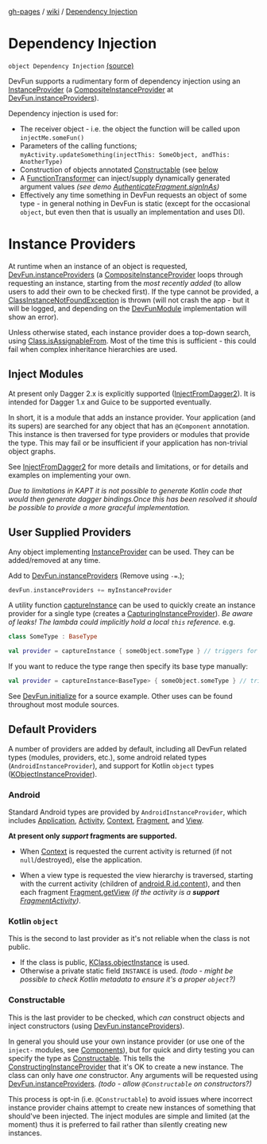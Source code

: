 [gh-pages](../index.md) / [wiki](index.md) / [Dependency Injection](.)

# Dependency Injection

`object Dependency Injection` [(source)](https://github.com/NextFaze/dev-fun/tree/master/dokka/src/main/java/wiki/DependencyInjection.kt#L114)

DevFun supports a rudimentary form of dependency injection using an [InstanceProvider](../com.nextfaze.devfun.inject/-instance-provider/index.md) (a
[CompositeInstanceProvider](../com.nextfaze.devfun.inject/-composite-instance-provider/index.md) at [DevFun.instanceProviders](../com.nextfaze.devfun.core/-dev-fun/instance-providers.md)).

Dependency injection is used for:

* The receiver object - i.e. the object the function will be called upon `injectMe.someFun()`
* Parameters of the calling functions; `myActivity.updateSomething(injectThis: SomeObject, andThis: AnotherType)`
* Construction of objects annotated [Constructable](../com.nextfaze.devfun.inject/-constructable/index.md) (see [below](#Constructable)
* A [FunctionTransformer](../com.nextfaze.devfun.core/-function-transformer/index.md) can inject/supply dynamically generated argument values *(see demo [AuthenticateFragment.signInAs](https://github.com/NextFaze/dev-fun/blob/master/demo/src/main/java/com/nextfaze/devfun/demo/AuthenticateScreen.kt#L225))*
* Effectively any time something in DevFun requests an object of some type - in general nothing in DevFun is static
(except for the occasional `object`, but even then that is usually an implementation and uses DI).

# Instance Providers

At runtime when an instance of an object is requested, [DevFun.instanceProviders](../com.nextfaze.devfun.core/-dev-fun/instance-providers.md) (a [CompositeInstanceProvider](../com.nextfaze.devfun.inject/-composite-instance-provider/index.md)
loops through requesting an instance, starting from the *most recently added* (to allow users to add their own to
be checked first). If the type cannot be provided, a [ClassInstanceNotFoundException](../com.nextfaze.devfun.inject/-class-instance-not-found-exception/index.md) is thrown (will not crash the
app - but it will be logged, and depending on the [DevFunModule](../com.nextfaze.devfun.core/-dev-fun-module/index.md) implementation will show an error).

Unless otherwise stated, each instance provider does a top-down search, using [Class.isAssignableFrom](http://docs.oracle.com/javase/6/docs/api/java/lang/Class.html#isAssignableFrom(java.lang.Class<?>)). Most of the
time this is sufficient - this could fail when complex inheritance hierarchies are used.

## Inject Modules

At present only Dagger 2.x is explicitly supported ([InjectFromDagger2](../com.nextfaze.devfun.inject.dagger2/-inject-from-dagger2/index.md)). It is intended for Dagger 1.x and Guice to be
supported eventually.

In short, it is a module that adds an instance provider. Your application (and its supers) are searched for any
object that has an `@Component` annotation. This instance is then traversed for type providers or modules that
provide the type. This may fail or be insufficient if your application has non-trivial object graphs.

See [InjectFromDagger2](../com.nextfaze.devfun.inject.dagger2/-inject-from-dagger2/index.md) for more details and limitations, or for details and examples on implementing your own.

*Due to limitations in KAPT it is not possible to generate Kotlin code that would then generate dagger bindings.Once this has been resolved it should be possible to provide a more graceful implementation.*

## User Supplied Providers

Any object implementing [InstanceProvider](../com.nextfaze.devfun.inject/-instance-provider/index.md) can be used. They can be added/removed at any time.

Add to [DevFun.instanceProviders](../com.nextfaze.devfun.core/-dev-fun/instance-providers.md) (Remove using `-=`.);

``` kotlin
devFun.instanceProviders += myInstanceProvider
```

A utility function [captureInstance](../com.nextfaze.devfun.inject/capture-instance.md) can be used to quickly create an instance provider for a single type (creates
a [CapturingInstanceProvider](../com.nextfaze.devfun.inject/-capturing-instance-provider/index.md)). *Be aware of leaks! The lambda could implicitly hold a local `this` reference.*
e.g.

``` kotlin
class SomeType : BaseType

val provider = captureInstance { someObject.someType } // triggers for SomeType or BaseType
```

If you want to reduce the type range then specify its base type manually:

``` kotlin
val provider = captureInstance<BaseType> { someObject.someType } // triggers only for BaseType
```

See [DevFun.initialize](../com.nextfaze.devfun.core/-dev-fun/initialize.md) for a source example. Other uses can be found throughout most module sources.

## Default Providers

A number of providers are added by default, including all DevFun related types (modules, providers, etc.), some
android related types (`AndroidInstanceProvider`), and support for Kotlin `object` types ([KObjectInstanceProvider](../com.nextfaze.devfun.inject/-k-object-instance-provider/index.md)).

### Android

Standard Android types are provided by `AndroidInstanceProvider`, which includes [Application](#), [Activity](#),
[Context](#), [Fragment](#), and [View](#).

**At present only *support* fragments are supported.**

* When [Context](#) is requested the current activity is returned (if not `null`/destroyed), else the application.

* When a view type is requested the view hierarchy is traversed, starting with the current activity (children of
[android.R.id.content](#)), and then each fragment [Fragment.getView](#) *(if the activity is a **support** [FragmentActivity](#))*.

### Kotlin `object`

This is the second to last provider as it's not reliable when the class is not public.

* If the class is public, [KClass.objectInstance](https://kotlinlang.org/api/latest/jvm/stdlib/kotlin.reflect/-k-class/object-instance.html) is used.
* Otherwise a private static field `INSTANCE` is used. *(todo - might be possible to check Kotlin metadata to ensure it's a proper `object`?)*

### Constructable

This is the last provider to be checked, which *can* construct objects and inject constructors (using [DevFun.instanceProviders](../com.nextfaze.devfun.core/-dev-fun/instance-providers.md)).

In general you should use your own instance provider (or use one of the `inject-` modules, see [Components](-components.md)),
but for quick and dirty testing you can specify the type as [Constructable](../com.nextfaze.devfun.inject/-constructable/index.md). This tells the [ConstructingInstanceProvider](../com.nextfaze.devfun.inject/-constructing-instance-provider/index.md)
that it's OK to create a new instance. The class can only have *one* constructor. Any arguments will be requested
using [DevFun.instanceProviders](../com.nextfaze.devfun.core/-dev-fun/instance-providers.md). *(todo - allow `@Constructable` on constructors?)*

This process is opt-in (i.e. `@Constructable`) to avoid issues where incorrect instance provider chains attempt to
create new instances of something that should've been injected. The inject modules are simple and limited (at the
moment) thus it is preferred to fail rather than silently creating new instances.

